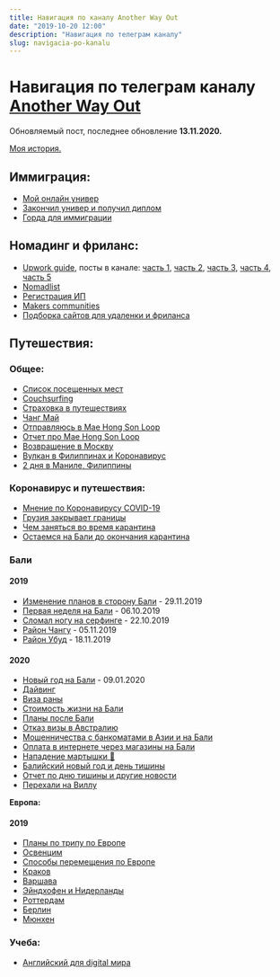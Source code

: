 ```yaml
---
title: Навигация по каналу Another Way Out
date: "2019-10-20 12:00"
description: "Навигация по телеграм каналу"
slug: navigacia-po-kanalu
---
```


# Навигация по телеграм каналу [Another Way Out](https://t.me/another_way_out)

Обновляемый пост, последнее обновление **13.11.2020.**

[Моя история.](https://telegra.ph/Moj-put-k-puteshestviyam-i-immigracii-05-15)

## Иммиграция:

- [Мой онлайн универ](https://telegra.ph/Evropejskij-diplom-sidya-doma-07-01-2)
- [Закончил универ и получил диплом](https://t.me/another_way_out/88)
- [Горда для иммиграции](https://t.me/another_way_out/91)

## Номадинг и фриланс:

- [Upwork guide](https://telegra.ph/Gajd-po-Upwork-10-28), посты в канале: [часть 1](https://t.me/another_way_out/43), [часть 2](https://t.me/another_way_out/44), [часть 3](https://t.me/another_way_out/45), [часть 4](https://t.me/another_way_out/48), [часть 5](https://t.me/another_way_out/50)
- [Nomadlist](https://t.me/another_way_out/41)
- [Регистрация ИП](https://t.me/another_way_out/58)
- [Makers communities](https://t.me/another_way_out/70)
- [Подборка сайтов для удаленки и фриланса](https://t.me/another_way_out/83)

## Путешествия:

### **Общее:**

- [Список посещенных мест](https://t.me/another_way_out/6)
- [Couchsurfing](https://t.me/another_way_out/11)
- [Страховка в путешествиях](https://t.me/another_way_out/49)
- [Чанг Май](https://t.me/another_way_out/7)
- [Отправляюсь в Mae Hong Son Loop](https://t.me/another_way_out/8)
- [Отчет про Mae Hong Son Loop](https://t.me/another_way_out/9)
- [Возвращение в Москву](https://t.me/another_way_out/10)
- [Вулкан в Филиппинах и Коронавирус](https://t.me/another_way_out/62)
- [2 дня в Маниле, Филиппины](https://t.me/another_way_out/63)

### **Коронавирус и путешествия:**

- [Мнение по Коронавирусу COVID-19](https://t.me/another_way_out/77)
- [Грузия закрывает границы](https://t.me/another_way_out/78)
- [Чем заняться во время карантина](https://t.me/another_way_out/79)
- [Остаемся на Бали до окончания карантина](https://t.me/another_way_out/80)

### **Бали**

#### 2019
- [Изменение планов в сторону Бали](https://t.me/another_way_out/40) - 29.11.2019
- [Первая неделя на Бали](https://t.me/another_way_out/42) - 06.10.2019
- [Сломал ногу на серфинге](https://t.me/another_way_out/47) - 22.10.2019
- [Район Чангу](https://t.me/another_way_out/53) - 05.11.2019
- [Район Убуд](https://t.me/another_way_out/54) - 18.11.2019

#### 2020
- [Новый год на Бали](https://t.me/another_way_out/59) - 09.01.2020
- [Дайвинг](https://t.me/another_way_out/60)
- [Виза раны](https://t.me/another_way_out/57)
- [Стоимость жизни на Бали](https://t.me/another_way_out/61)
- [Планы после Бали](https://t.me/another_way_out/72)
- [Отказ визы в Австралию](https://t.me/another_way_out/73)
- [Мошенничества с банкоматами в Азии и на Бали](https://t.me/another_way_out/74)
- [Оплата в интернете через магазины на Бали](https://t.me/another_way_out/75)
- [Нападение мартышки 🐒](https://t.me/another_way_out/76)
- [Балийский новый год и день тишины](https://t.me/another_way_out/81)
- [Отчет по дню тишины и другие новости](https://t.me/another_way_out/82)
- [Перехали на Виллу](https://t.me/another_way_out/85)

**Европа:**

#### 2019
- [Планы по трипу по Европе](https://t.me/another_way_out/13)
- [Освенцим](https://t.me/another_way_out/16)
- [Способы перемещения по Европе](https://t.me/another_way_out/17)
- [Краков](https://t.me/another_way_out/18)
- [Варшава](https://t.me/another_way_out/24)
- [Эйндхофен и Нидерланды](https://t.me/another_way_out/28)
- [Роттердам](https://t.me/another_way_out/33)
- [Берлин](https://t.me/another_way_out/38)
- [Мюнхен](https://t.me/another_way_out/39)

### Учеба:

- [Английский для digital мира](https://dpashutskii.com/ru/angliyskiy-dlya-digital-mira/)
